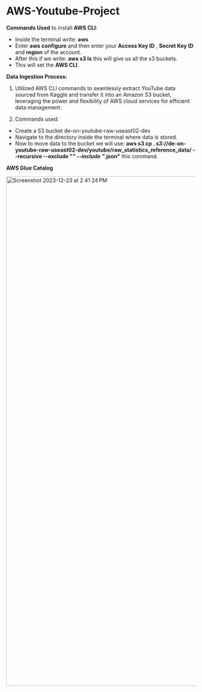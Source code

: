 # AWS-Youtube-Project

**Commands Used** to install **AWS CLI**:
* Inside the terminal write: **aws**
* Enter **aws configure** and then enter your **Access Key ID** , **Secret Key ID** and **region** of the account.
* After this if we write: **aws s3 ls** this will give us all the s3 buckets.
* This will set the **AWS CLI**.


**Data Ingestion Process:**
1. Utilized AWS CLI commands to seamlessly extract YouTube data sourced from Kaggle and transfer it into an Amazon S3 bucket, leveraging the power and flexibility of AWS cloud services for efficient data management.

2. Commands used:
* Create a S3 bucket de-on-youtube-raw-useast02-dev
* Navigate to the directory inside the terminal where data is stored.
* Now to move data to the bucket we will use: **aws s3 cp . s3://de-on-youtube-raw-useast02-dev/youtube/raw_statistics_reference_data/ --recursive --exclude "*" --include "*.json"** this command.

**AWS Glue Catalog**   


   



<img width="1356" alt="Screenshot 2023-12-23 at 2 41 24 PM" src="https://github.com/jasumonga17/AWS-Youtube-Project/assets/76562774/bb6375df-cf12-4cb1-b5b0-d1585e907e45">
